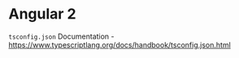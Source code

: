 # Angular 2

`tsconfig.json` Documentation - https://www.typescriptlang.org/docs/handbook/tsconfig.json.html        